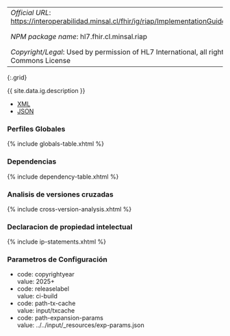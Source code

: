 
|||
|---|---|
|*Official URL*: https://interoperabilidad.minsal.cl/fhir/ig/riap/ImplementationGuide/hl7.fhir.cl.minsal.riap |*Version*: 0.1.0|
|*NPM package name*: hl7.fhir.cl.minsal.riap |*ComputableName*: RepositorioInteroperableAnatomiaPatologicaMinsal|
|*Copyright/Legal*: Used by permission of HL7 International, all rights reserved Creative Commons License|
{:.grid}

{{ site.data.ig.description }}

- [XML](ImplementationGuide-hl7.fhir.cl.minsal.riap.xml)
- [JSON](ImplementationGuide-hl7.fhir.cl.minsal.riap.json)

### Perfiles Globales

{% include globals-table.xhtml %}

### Dependencias

{% include dependency-table.xhtml %}

### Analisis de versiones cruzadas

{% include cross-version-analysis.xhtml %}

### Declaracion de propiedad intelectual

{% include ip-statements.xhtml %}

### Parametros de Configuración

- code: copyrightyear <br/>value: 2025+
- code: releaselabel  <br/>value: ci-build
- code: path-tx-cache <br/>value: input/txcache
- code: path-expansion-params <br/>value: ../../input/_resources/exp-params.json

